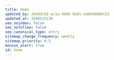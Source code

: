 ```yaml
---
title: Home
updated_by: 34d4dc92-ec1a-4900-9a81-ed8dd8606f23
updated_at: 1609525130
seo_noindex: false
seo_nofollow: false
seo_canonical_type: entry
sitemap_change_frequency: weekly
sitemap_priority: 0.5
monsun_alert: true
id: home
---
```

